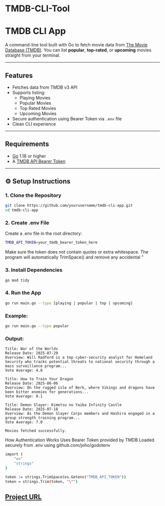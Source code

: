 # TMDB-CLI-Tool

#  TMDB CLI App

A command-line tool built with Go to fetch movie data from [The Movie Database (TMDB)](https://www.themoviedb.org/). You can list **popular**, **top-rated**, or **upcoming** movies straight from your terminal.

---

##  Features

- Fetches data from TMDB v3 API
- Supports listing:
  -  Playing Movies
  -  Popular Movies
  -  Top Rated Movies
  -  Upcoming Movies
- Secure authentication using Bearer Token via `.env` file
- Clean CLI experience

---

##  Requirements

- [Go](https://golang.org/) 1.18 or higher
- A [TMDB API Bearer Token](https://developer.themoviedb.org/docs/getting-started)

---

## ⚙️ Setup Instructions

### 1. Clone the Repository

```bash
git clone https://github.com/yourusername/tmdb-cli-app.git
cd tmdb-cli-app
```

### 2. Create .env File
Create a .env file in the root directory:

```bash
TMDB_API_TOKEN=your_tmdb_bearer_token_here
```

Make sure the token does not contain quotes or extra whitespace. The program will automatically TrimSpace() and remove any accidental "

### 3. Install Dependencies
```bash
go mod tidy
```

### 4. Run the App
```bash
go run main.go --type [playing | popular | top | upcoming]
```
### Example:
```bash
go run main.go --type popular
```
### Output:

```text
Title: War of the Worlds  
Release Date: 2025-07-29  
Overview: Will Radford is a top cyber-security analyst for Homeland Security who tracks potential threats to national security through a mass surveillance program...  
Vote Average: 4.8

Title: How to Train Your Dragon  
Release Date: 2025-06-06  
Overview: On the rugged isle of Berk, where Vikings and dragons have been bitter enemies for generations...  
Vote Average: 8.1

Title: Demon Slayer: Kimetsu no Yaiba Infinity Castle  
Release Date: 2025-07-18  
Overview: As the Demon Slayer Corps members and Hashira engaged in a group strength training program...  
Vote Average: 7.0

Movies fetched successfully.
```

How Authentication Works
Uses Bearer Token provided by TMDB
Loaded securely from .env using github.com/joho/godotenv
```bash
import (
    "os"
    "strings"
)

token := strings.TrimSpace(os.Getenv("TMDB_API_TOKEN"))
token = strings.Trim(token, "\"")
```


## [Project URL](https://github.com/aaarrvind/TMDB-CLI-Tool)


